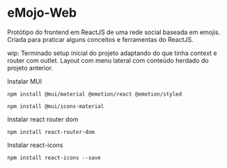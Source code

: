 # eMojo-Web
Protótipo do frontend em ReactJS de uma rede social baseada em emojis. Criada para praticar alguns conceitos e ferramentas do ReactJS.


wip: Terminado setup inicial do projeto adaptando do que tinha context e router com outlet. Layout com menu lateral com conteúdo herdado do projeto anterior.
 

Instalar MUI
```
npm install @mui/material @emotion/react @emotion/styled
```
```
npm install @mui/icons-material
```

Instalar react router dom
```
npm install react-router-dom
```

Instalar react-icons
```
npm install react-icons --save
```



